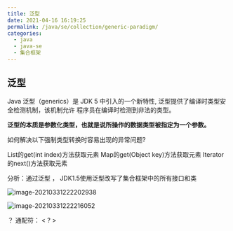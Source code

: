 ```yaml
---
title: 泛型
date: 2021-04-16 16:19:25
permalink: /java/se/collection/generic-paradigm/
categories:
  - java
  - java-se
  - 集合框架
---
```


## 泛型

Java 泛型（generics）是 JDK 5 中引入的一个新特性, 泛型提供了编译时类型安全检测机制，该机制允许 程序员在编译时检测到非法的类型。

**泛型的本质是参数化类型，也就是说所操作的数据类型被指定为一个参数。**

如何解决以下强制类型转换时容易出现的异常问题?

 List的get(int index)方法获取元素
 Map的get(Object key)方法获取元素
 Iterator的next()方法获取元素

分析：通过泛型 ， JDK1.5使用泛型改写了集合框架中的所有接口和类

![image-20210331222202938](https://cdn.jsdelivr.net/gh/oddfar/static/img/JavaSE-集合.assets/image-20210331222202938.png)

![image-20210331222216052](https://cdn.jsdelivr.net/gh/oddfar/static/img/JavaSE-集合.assets/image-20210331222216052.png)



？ 通配符： < ? >